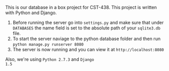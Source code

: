 This is our database in a box project for CST-438.  This project is written with Python and Django.

<ol>
<li>Before running the server go into <code>settings.py</code> and make sure that under <code>DATABASES</code> the name field is set to the absolute path of your <code>sqlite3.db</code> file.</li>
<li>To start the server naviage to the python database folder and then run <code>python manage.py runserver 8080</code></li>
<li>The server is now running and you can view it at <code>http://localhost:8080</code></li>
</ol>

Also, we're using <code>Python 2.7.3</code> and <code>Django 1.5</code>
